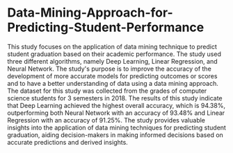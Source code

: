 # Data-Mining-Approach-for-Predicting-Student-Performance

This study focuses on the application of data mining technique to predict student graduation based on their academic performance. The study used three different algorithms, namely Deep Learning, Linear Regression, and Neural Network. The study's purpose is to improve the accuracy of the development of more accurate models for predicting outcomes or scores and to have a better understanding of data using a data mining approach. The dataset for this study was collected from the grades of computer science students for 3 semesters in 2018. The results of this study indicate that Deep Learning achieved the highest overall accuracy, which is 94.38%, outperforming both Neural Network with an accuracy of 93.48% and Linear Regression with an accuracy of 91.25%. The study provides valuable insights into the application of data mining techniques for predicting student graduation, aiding decision-makers in making informed decisions based on accurate predictions and derived insights.
